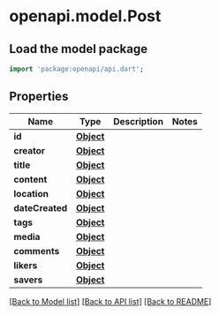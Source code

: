 # openapi.model.Post

## Load the model package
```dart
import 'package:openapi/api.dart';
```

## Properties
Name | Type | Description | Notes
------------ | ------------- | ------------- | -------------
**id** | [**Object**](.md) |  | 
**creator** | [**Object**](.md) |  | 
**title** | [**Object**](.md) |  | 
**content** | [**Object**](.md) |  | 
**location** | [**Object**](.md) |  | 
**dateCreated** | [**Object**](.md) |  | 
**tags** | [**Object**](.md) |  | 
**media** | [**Object**](.md) |  | 
**comments** | [**Object**](.md) |  | 
**likers** | [**Object**](.md) |  | 
**savers** | [**Object**](.md) |  | 

[[Back to Model list]](../README.md#documentation-for-models) [[Back to API list]](../README.md#documentation-for-api-endpoints) [[Back to README]](../README.md)


